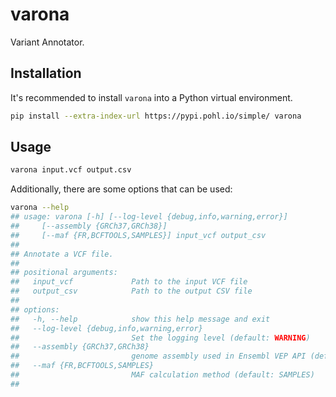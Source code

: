 # varona
Variant Annotator.

## Installation

It's recommended to install `varona` into a Python virtual environment.

```bash
pip install --extra-index-url https://pypi.pohl.io/simple/ varona
```

## Usage

```bash
varona input.vcf output.csv
```

Additionally, there are some options that can be used:

```bash
varona --help
## usage: varona [-h] [--log-level {debug,info,warning,error}]
##     [--assembly {GRCh37,GRCh38}]
##     [--maf {FR,BCFTOOLS,SAMPLES}] input_vcf output_csv
## 
## Annotate a VCF file.
## 
## positional arguments:
##   input_vcf             Path to the input VCF file
##   output_csv            Path to the output CSV file
## 
## options:
##   -h, --help            show this help message and exit
##   --log-level {debug,info,warning,error}
##                         Set the logging level (default: WARNING)
##   --assembly {GRCh37,GRCh38}
##                         genome assembly used in Ensembl VEP API (default: GRCh37)
##   --maf {FR,BCFTOOLS,SAMPLES}
##                         MAF calculation method (default: SAMPLES)
## 
```
